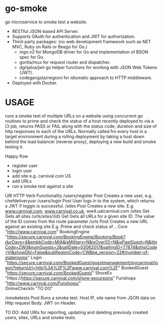 # go-smoke
go microservice to smoke test a website. 

- RESTful JSON-based API Server. 
- Supports OAuth for authentication and JWT for authorization.
- Third-party packages: (no web development framework such as NET MVC, Ruby on Rails or Beego for Go.)
    - mgo.v2 for MongoDB driver for Go and implementation of BSON spec for Go.
    - gorilla/mux for request router and dispatcher.
    - dgrijalva/jwt-go helper functions for working with JSON Web Tokens (JWT).
    - codegangsta/negroni for idiomatic approach to HTTP middleware.
- Deployed with Docker.

# USAGE
runs a smoke test of multiple URLs on a website using concurrent go routines to prime and check the status of a host recently deployed to via a CI job, returns PASS or FAIL along with the status code, duration and size of http responses to each of the URLs. Normally called fro every host in a target environment during a rolling deployment by taking a host down behind the load balancer (reverse proxy), deploying a new build and smoke testing it. 

Happy flow
- register user
- login user
- add site e.g. carnival.com US
- add URLs
- run a smoke test against a site


URI                     HTTP Verb           Functionality
/users/register         Post                Creates a new user, e.g. chefdeliveryusr
/users/login            Post                User logs in to the system, which returns a JWT if loggin is successful. 
/sites                  Post                Creates a new site. E.g. www.carnival.com, www.carnival.co.uk, ww4.uatcarnival.com
/sites                  Get                 Gets all sites
/urls/sites/{id}        Get                 Gets all URLs for a given site ID. The value of the ID comes from the route parameter
/urls                   Post                Creates a new URL against an existing site
E.g. Prime and check status of .. 
 Core           "http://www.carnival.com"
 BookingEngine  "https://secure.carnival.com/BookingEngine/Booking/Book?durDays=4&embkCode=MIA&isMilitary=N&isOver55=N&isPastGuest=N&itinCode=ZW0&numGuests=2&sailDate=03062017&sailingID=77874&shipCode=VI&showDbl=False&subRegionCode=CW&be_version=22#/number-of-staterooms"
 Login          "https://secure.carnival.com/BookedGuest/guestmanagement/mycarnival/logon?returnUrl=http%3A%2F%2Fwww.carnival.com%2F" 
 BookedGuest    "https://secure.carnival.com/BookedGuest/"
 ShoreEx        "https://https://secure.carnival.com/shore-excursions"
 Funshops       "http://www.carnival.com/Funshops/"                
 OnlineCheckIn  "TO DO"
 
/smoketests             Post                Runs a smoke test. Host IP, site name from JSON data on Http request Body. JWT on Header.

TO DO: Add URIs for reporting, updating and deleting previouly created users, sites, URLs and smoke tests.
